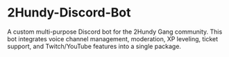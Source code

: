 # 2Hundy-Discord-Bot
A custom multi-purpose Discord bot for the 2Hundy Gang community. This bot integrates voice channel management, moderation, XP leveling, ticket support, and Twitch/YouTube features into a single package.
